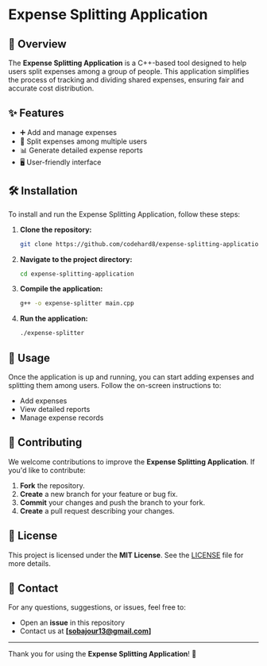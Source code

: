 # Expense Splitting Application

## 📌 Overview
The **Expense Splitting Application** is a C++-based tool designed to help users split expenses among a group of people. This application simplifies the process of tracking and dividing shared expenses, ensuring fair and accurate cost distribution.

## ✨ Features
- ➕ Add and manage expenses
- 👥 Split expenses among multiple users
- 📊 Generate detailed expense reports
- 🖥️ User-friendly interface

## 🛠️ Installation
To install and run the Expense Splitting Application, follow these steps:

1. **Clone the repository:**
   ```sh
   git clone https://github.com/codehard8/expense-splitting-application.git
   ```
2. **Navigate to the project directory:**
   ```sh
   cd expense-splitting-application
   ```
3. **Compile the application:**
   ```sh
   g++ -o expense-splitter main.cpp
   ```
4. **Run the application:**
   ```sh
   ./expense-splitter
   ```

## 🚀 Usage
Once the application is up and running, you can start adding expenses and splitting them among users. Follow the on-screen instructions to:
- Add expenses
- View detailed reports
- Manage expense records

## 🤝 Contributing
We welcome contributions to improve the **Expense Splitting Application**. If you'd like to contribute:
1. **Fork** the repository.
2. **Create** a new branch for your feature or bug fix.
3. **Commit** your changes and push the branch to your fork.
4. **Create** a pull request describing your changes.

## 📜 License
This project is licensed under the **MIT License**. See the [LICENSE](LICENSE) file for more details.

## 📧 Contact
For any questions, suggestions, or issues, feel free to:
- Open an **issue** in this repository
- Contact us at **[sobajour13@gmail.com]**

---

Thank you for using the **Expense Splitting Application**! 🚀

